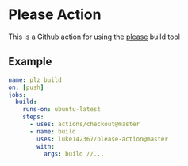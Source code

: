 # Please Action

This is a Github action for using the [please](https://www.please.build) build tool

## Example

```yaml
name: plz build
on: [push]
jobs:
  build:
    runs-on: ubuntu-latest
    steps:
      - uses: actions/checkout@master
      - name: build
        uses: luke142367/please-action@master
        with:
          args: build //...
```